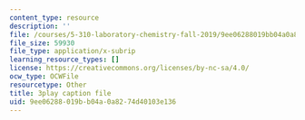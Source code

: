 ```yaml
---
content_type: resource
description: ''
file: /courses/5-310-laboratory-chemistry-fall-2019/9ee06288019bb04a0a8274d40103e136_yiSZecIWBIc.srt
file_size: 59930
file_type: application/x-subrip
learning_resource_types: []
license: https://creativecommons.org/licenses/by-nc-sa/4.0/
ocw_type: OCWFile
resourcetype: Other
title: 3play caption file
uid: 9ee06288-019b-b04a-0a82-74d40103e136
---
```

